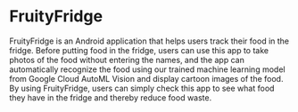 # FruityFridge

FruityFridge is an Android application that helps users track their food in the fridge. 
Before putting food in the fridge, users can use this app to take photos of the food without entering the names,
and the app can automatically recognize the food using our trained machine learning model from Google Cloud AutoML Vision and display cartoon images of the food.
By using FruityFridge, users can simply check this app to see what food they have in the fridge and thereby reduce food waste. 
